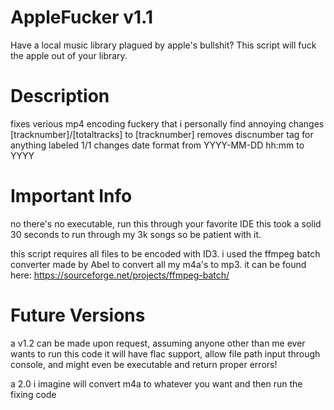 # AppleFucker v1.1
Have a local music library plagued by apple's bullshit? This script will fuck the apple out of your library.

# Description
fixes verious mp4 encoding fuckery that i personally find annoying
changes [tracknumber]/[totaltracks] to [tracknumber]
removes discnumber tag for anything labeled 1/1
changes date format from YYYY-MM-DD hh:mm to YYYY

# Important Info
no there's no executable, run this through your favorite IDE
this took a solid 30 seconds to run through my 3k songs so be patient with it.

this script requires all files to be encoded with ID3. 
i used the ffmpeg batch converter made by Abel to convert all my m4a's to mp3. 
it can be found here: https://sourceforge.net/projects/ffmpeg-batch/

# Future Versions
a v1.2 can be made upon request, assuming anyone other than me ever wants to run this code
it will have flac support, allow file path input through console, and might even be executable and return proper errors!

a 2.0 i imagine will convert m4a to whatever you want and then run the fixing code
